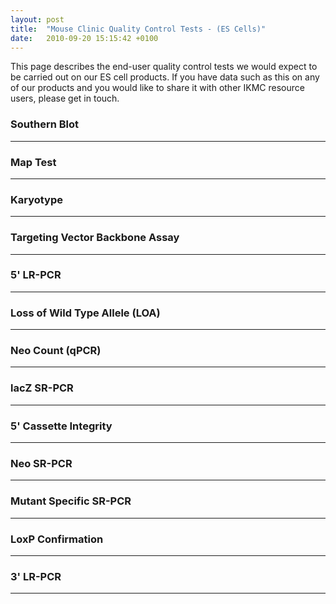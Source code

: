 ```yaml
---
layout: post
title:  "Mouse Clinic Quality Control Tests - (ES Cells)"
date:   2010-09-20 15:15:42 +0100
---
```


This page describes the end-user quality control tests we would expect to be carried out on our ES cell products.  If you have data such as this on any of our products and you would like to share it with other IKMC resource users, please get in touch.
### Southern Blot
---
### Map Test
---
### Karyotype
---
### Targeting Vector Backbone Assay
---
### 5' LR-PCR
---
### Loss of Wild Type Allele (LOA)
---
### Neo Count (qPCR)
---
### lacZ SR-PCR
---
### 5' Cassette Integrity
---
### Neo SR-PCR
---
### Mutant Specific SR-PCR
---
### LoxP Confirmation
---
### 3' LR-PCR
---